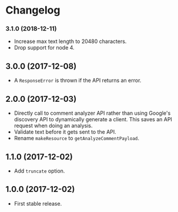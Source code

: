 # Changelog

### 3.1.0 (2018-12-11)

- Increase max text length to 20480 characters.
- Drop support for node 4.

## 3.0.0 (2017-12-08)

- A `ResponseError` is thrown if the API returns an error.

## 2.0.0 (2017-12-03)

- Directly call to comment analyzer API rather than using Google's
discovery API to dynamically generate a client. This saves an API
request when doing an analysis.
- Validate text before it gets sent to the API.
- Rename `makeResource` to `getAnalyzeCommentPayload`.

## 1.1.0 (2017-12-02)

- Add `truncate` option.

## 1.0.0 (2017-12-02)

- First stable release.
